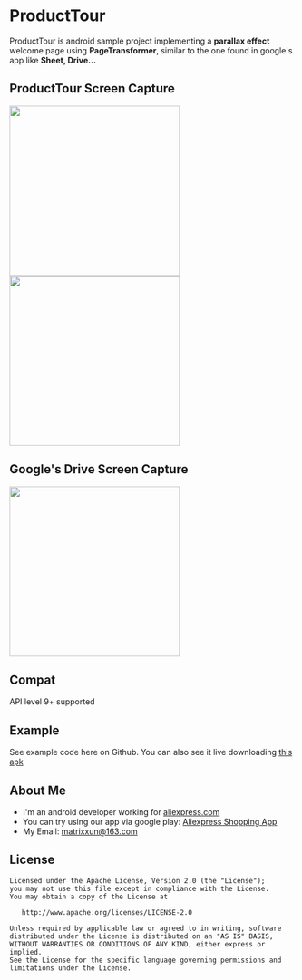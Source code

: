 # ProductTour
ProductTour is android sample project implementing a **parallax effect** welcome page using **PageTransformer**, similar to the one found in  google's app like **Sheet, Drive...**
## ProductTour Screen Capture
<img src="https://github.com/matrixxun/ProductTour/blob/master/art/run.gif" width="300"><img src="https://github.com/matrixxun/ProductTour/blob/master/art/run3.gif" width="300">

## Google's Drive Screen Capture
<img src="https://github.com/matrixxun/ProductTour/blob/master/art/driver.gif" width="300">

## Compat
API level 9+ supported

## Example
See example code here on Github. You can also see it live downloading [this apk](https://github.com/matrixxun/ProductTour/raw/master/app/app-debug.apk)

## About Me
* I'm an android developer working for [aliexpress.com](http://www.aliexpress.com)
* You can try using our app via google play: [Aliexpress Shopping App](https://play.google.com/store/apps/details?id=com.alibaba.aliexpresshd)
* My Email: [matrixxun@163.com](mailto:matrixxun@163.com)

License
--------


    Licensed under the Apache License, Version 2.0 (the "License");
    you may not use this file except in compliance with the License.
    You may obtain a copy of the License at

       http://www.apache.org/licenses/LICENSE-2.0

    Unless required by applicable law or agreed to in writing, software
    distributed under the License is distributed on an "AS IS" BASIS,
    WITHOUT WARRANTIES OR CONDITIONS OF ANY KIND, either express or implied.
    See the License for the specific language governing permissions and
    limitations under the License.
